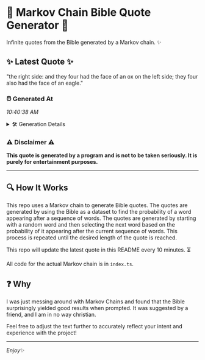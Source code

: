 # 📖 Markov Chain Bible Quote Generator 📖

Infinite quotes from the Bible generated by a Markov chain. ✨

## ✨ Latest Quote ✨
"the right side: and they four had the face of an ox on the left side; they four also had the face of an eagle."

### ⏰ Generated At
*10:40:38 AM*

<details>
    <summary>🛠️ Generation Details</summary>
    <p>
        <strong>🌱 Seed:</strong> the<br>
        <strong>🔄 Iterations:</strong> 24<br>
        <strong>📜 Context History:</strong><br>[ the ]: right<br>[ the, right ]: side:<br>[ the, right, side: ]: and<br>[ the, right, side:, and ]: they<br>[ the, right, side:, and, they ]: four<br>[ the, right, side:, and, they, four ]: had<br>[ right, side:, and, they, four, had ]: the<br>[ side:, and, they, four, had, the ]: face<br>[ and, they, four, had, the, face ]: of<br>[ they, four, had, the, face, of ]: an<br>[ four, had, the, face, of, an ]: ox<br>[ had, the, face, of, an, ox ]: on<br>[ the, face, of, an, ox, on ]: the<br>[ face, of, an, ox, on, the ]: left<br>[ of, an, ox, on, the, left ]: side;<br>[ an, ox, on, the, left, side; ]: they<br>[ ox, on, the, left, side;, they ]: four<br>[ on, the, left, side;, they, four ]: also<br>[ the, left, side;, they, four, also ]: had<br>[ left, side;, they, four, also, had ]: the<br>[ side;, they, four, also, had, the ]: face<br>[ they, four, also, had, the, face ]: of<br>[ four, also, had, the, face, of ]: an<br>[ also, had, the, face, of, an ]: eagle.<br>
    </p>
</details>

### ⚠️ Disclaimer ⚠️
**This quote is generated by a program and is not to be taken seriously. It is purely for entertainment purposes.**

---

## 🔍 How It Works

This repo uses a Markov chain to generate Bible quotes. The quotes are generated by using the Bible as a dataset to find the probability of a word appearing after a sequence of words. The quotes are generated by starting with a random word and then selecting the next word based on the probability of it appearing after the current sequence of words. This process is repeated until the desired length of the quote is reached.

This repo will update the latest quote in this README every 10 minutes. ⏳

All code for the actual Markov chain is in `index.ts`.

## ❓ Why

I was just messing around with Markov Chains and found that the Bible surprisingly yielded good results when prompted. 
It was suggested by a friend, and I am in no way christian.

Feel free to adjust the text further to accurately reflect your intent and experience with the project!

---

*Enjoy*✨

